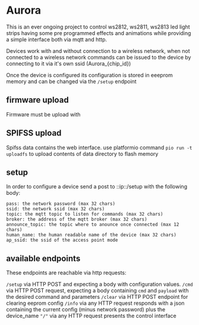 # Aurora

This is an ever ongoing project to control ws2812, ws2811, ws2813 led light strips
having some pre programmed effects and animations while providing a simple interface both via mqtt and http.

Devices work with and without connection to a wireless network, when not connected to a wireless network commands can
be issued to the device by connecting to it via it's own ssid (Aurora_{chip_id})

Once the device is configured its configuration is stored in eeeprom memory and can be changed via the `/setup` endpoint

## firmware upload ##
Firmware must be upload with 


## SPIFSS upload ##
Spifss data contains the web interface.
use platformio command `pio run -t uploadfs` to upload contents of data directory to flash memory

## setup ##

In order to configure a device send a post to ::ip::/setup with the following body:

```
pass: the network password (max 32 chars)
ssid: the network ssid (max 32 chars)
topic: the mqtt topic to listen for commands (max 32 chars)
broker: the address of the mqtt broker (max 32 chars)
announce_topic: the topic where to anounce once connected (max 12 chars)
human_name: the human readable name of the device (max 32 chars)
ap_ssid: the ssid of the access point mode
```


## available endpoints ##

These endpoints are reachable via http requests:

`/setup` via HTTP POST and expecting a body with configuration values.
`/cmd` via HTTP POST request, expecting a body containing `cmd` and `payload` with the desired command and parameters
`/clear` via HTTP POST endpoint for clearing eeprom config
`/info` via any HTTP request responds with a json containing the current config (minus network password) plus the device_name
`"/"`  via any HTTP request presents the control interface